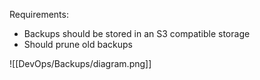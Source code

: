 Requirements:
* Backups should be stored in an S3 compatible storage
* Should prune old backups

![[DevOps/Backups/diagram.png]]
